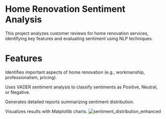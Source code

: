 # Home Renovation Sentiment Analysis

This project analyzes customer reviews for home renovation services, identifying key features and evaluating sentiment using NLP techniques.

# Features

Identifies important aspects of home renovation (e.g., workmanship, professionalism, pricing).

Uses VADER sentiment analysis to classify sentiments as Positive, Neutral, or Negative.

Generates detailed reports summarizing sentiment distribution.

Visualizes results with Matplotlib charts.
![sentiment_distribution_enhanced](https://github.com/user-attachments/assets/35811f91-b488-419d-b5e5-a645302d7428)
